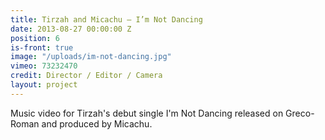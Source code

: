 ```yaml
---
title: Tirzah and Micachu — I’m Not Dancing
date: 2013-08-27 00:00:00 Z
position: 6
is-front: true
image: "/uploads/im-not-dancing.jpg"
vimeo: 73232470
credit: Director / Editor / Camera
layout: project
---
```


Music video for Tirzah's debut single I'm Not Dancing released on Greco-Roman and produced by Micachu.